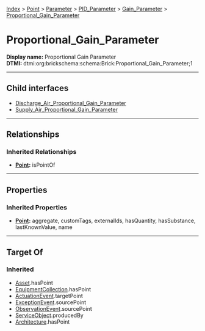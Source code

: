 [Index](../../../../../index.md) > [Point](../../../../Point.md) > [Parameter](../../../Parameter.md) > [PID_Parameter](../../PID_Parameter.md) > [Gain_Parameter](../Gain_Parameter.md) > [Proportional_Gain_Parameter](#)
# Proportional_Gain_Parameter

**Display name:** Proportional Gain Parameter<br />
**DTMI:** dtmi:org:brickschema:schema:Brick:Proportional_Gain_Parameter;1

---

## Child interfaces
* [Discharge_Air_Proportional_Gain_Parameter](Discharge_Air_Proportional_Gain_Parameter.md)
* [Supply_Air_Proportional_Gain_Parameter](Supply_Air_Proportional_Gain_Parameter.md)

---

## Relationships

### Inherited Relationships
* **[Point](../../../../Point.md):** isPointOf

---

## Properties

### Inherited Properties
* **[Point](../../../../Point.md):** aggregate, customTags, externalIds, hasQuantity, hasSubstance, lastKnownValue, name

---

## Target Of
### Inherited
* [Asset](../../../../../Asset/Asset.md).hasPoint
* [EquipmentCollection](../../../../../Collection/EquipmentCollection.md).hasPoint
* [ActuationEvent](../../../../../Event/PointEvent/ActuationEvent.md).targetPoint
* [ExceptionEvent](../../../../../Event/PointEvent/ExceptionEvent.md).sourcePoint
* [ObservationEvent](../../../../../Event/PointEvent/ObservationEvent.md).sourcePoint
* [ServiceObject](../../../../../Information/ServiceObject/ServiceObject.md).producedBy
* [Architecture](../../../../../Space/Architecture/Architecture.md).hasPoint
